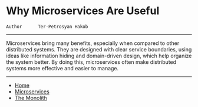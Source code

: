 # Why Microservices Are Useful

```info
Author      Ter-Petrosyan Hakob
```

---

Microservices bring many benefits, especially when compared to other distributed systems. They are designed with clear service boundaries, using ideas like information hiding and domain-driven design, which help organize the system better. By doing this, microservices often make distributed systems more effective and easier to manage.

---

- [Home](./../../README.md)
- [Microservices](./../tutorials.md)
- [The Monolith](./4_The_Monolith.md)